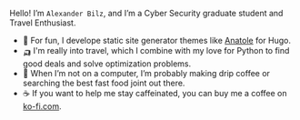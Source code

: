 Hello! I’m `Alexander Bilz`, and I’m a Cyber Security graduate student and Travel Enthusiast.

- 🌈 For fun, I develope static site generator themes like [Anatole](https://github.com/lxndrblz/anatole) for Hugo.
- 🛺 I'm really into travel, which I combine with my love for Python to find good deals and solve optimization problems.
- 🍱 When I’m not on a computer, I’m probably making drip coffee or searching the best fast food joint out there.
- ☕ If you want to help me stay caffeinated, you can buy me a coffee on [ko-fi.com](https://ko-fi.com/lxndrblz).

